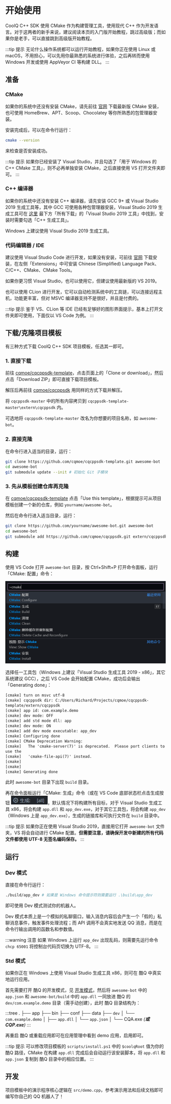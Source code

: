 # 开始使用

CoolQ C++ SDK 使用 CMake 作为构建管理工具，使用现代 C++ 作为开发语言。对于这两者的新手来说，建议阅读本页的入门版开始教程，跳过高级版；而如果你是老手，可以直接跳到高级版开始教程。

:::tip 提示
无论什么操作系统都可以运行开始教程，如果你正在使用 Linux 或 macOS，不用担心，可以先用你最熟悉的系统进行体验，之后再转而使用 Windows 开发或使用 AppVeyor CI 等构建 DLL。
:::

## 准备

### CMake

如果你的系统中还没有安装 CMake，请先前往 [官网](https://cmake.org/download/) 下载最新版 CMake 安装，也可使用 HomeBrew、APT、Scoop、Chocolatey 等你所熟悉的包管理器安装。

安装完成后，可以在命令行运行：

```bash
cmake --version
```

来检查是否安装成功。

:::tip 提示
如果你已经安装了 Visual Studio，并且勾选了「用于 Windows 的 C++ CMake 工具」，则不必再单独安装 CMake，之后直接使用 VS 打开文件夹即可。
:::

### C++ 编译器

如果你的系统中还没有安装 C++ 编译器，请先安装 GCC 9+ 或 Visual Studio 2019 生成工具等，其中 GCC 可使用各种包管理器安装，Visual Studio 2019 生成工具可在 [这里](https://visualstudio.microsoft.com/zh-hans/downloads/) 最下方「所有下载」的「Visual Studio 2019 工具」中找到，安装时需要勾选「C++ 生成工具」。

Windows 上建议使用 Visual Studio 2019 生成工具。

### 代码编辑器 / IDE

建议使用 Visual Studio Code 进行开发，如果没有安装，可前往 [官网](https://code.visualstudio.com/) 下载安装，在左侧「Extensions」中可安装 Chinese (Simplified) Language Pack、C/C++、CMake、CMake Tools。

如果你更习惯 Visual Studio，也可以使用它，但建议使用最新版的 VS 2019。

也可以使用 CLion 进行开发，它可以自动检测系统中的工具链，可以连接远程主机，功能更丰富，但对 MSVC 编译器支持不是很好，并且是付费的。

:::tip 提示
鉴于 VS、CLion 等 IDE 已经有足够好的图形界面提示，基本上打开文件夹即可使用，下面仅以 VS Code 为例。
:::

## 下载/克隆项目模板

有三种方式下载 CoolQ C++ SDK 项目模板，任选其一即可。

### 1. 直接下载

前往 [cqmoe/cqcppsdk-template](https://github.com/cqmoe/cqcppsdk-template)，点击页面上的「Clone or download」，然后点击「Download ZIP」即可直接下载项目模板。

解压后再前往 [cqmoe/cqcppsdk](https://github.com/cqmoe/cqcppsdk) 用同样的方式下载并解压。

将 `cqcppsdk-master` 中的所有内容拷贝到 `cqcppsdk-template-master\extern\cqcppsdk` 内。

可选地将 `cqcppsdk-template-master` 改名为你想要的项目名称，如 `awesome-bot`。

### 2. 直接克隆

在命令行进入适当的目录，运行：

```bash
git clone https://github.com/cqmoe/cqcppsdk-template.git awesome-bot
cd awesome-bot
git submodule update --init # 初始化 Git 子模块
```

### 3. 先从模板创建仓库再克隆

在 [cqmoe/cqcppsdk-template](https://github.com/cqmoe/cqcppsdk-template) 点击「Use this template」，根据提示可从项目模板创建一个新的仓库，例如 `yourname/awesome-bot`。

然后在命令行进入适当目录，运行：

```bash
git clone https://github.com/yourname/awesome-bot.git awesome-bot
cd awesome-bot
git submodule add https://github.com/cqmoe/cqcppsdk.git extern/cqcppsdk # 添加 Git 子模块
```

## 构建

使用 VS Code 打开 `awesome-bot` 目录，按 Ctrl+Shift+P 打开命令面板，运行「CMake: 配置」命令：

![](./assets/vscode-cmake-configure.png)

选择任一工具包（Windows 上建议「Visual Studio 生成工具 2019 - x86」，其它系统建议 GCC），之后 VS Code 会开始配置 CMake，成功后会输出「Generating done」：

```log
[cmake] turn on msvc utf-8
[cmake] cqcppsdk dir: C:/Users/Richard/Projects/cqmoe/cqcppsdk-template/extern/cqcppsdk
[cmake] app id: com.example.demo
[cmake] dev mode: OFF
[cmake] add std mode dll: app
[cmake] dev mode: ON
[cmake] add dev mode executable: app_dev
[cmake] Configuring done
[cmake] CMake Deprecation Warning:
[cmake]   The 'cmake-server(7)' is deprecated.  Please port clients to use the
[cmake]   'cmake-file-api(7)' instead.
[cmake]
[cmake]
[cmake] Generating done
```

此时 `awesome-bot` 目录下出现 `build` 目录。

再在命令面板运行「CMake: 生成」命令（或在 VS Code 底部状态栏点击生成按钮 ![](./assets/vscode-build-button.png)，默认情况下将构建所有目标，对于 Visual Studio 生成工具 x86，将会构建 `app.dll` 和 `app_dev.exe`，对于其它工具包，将会构建 `app_dev`（Windows 上是 `app_dev.exe`），生成的链接库和可执行文件在 `build` 目录中。

:::tip 提示
如果你正在使用 Visual Studio 2019，直接用它打开 `awesome-bot` 文件夹，VS 将会自动进行 CMake 配置。**但需要注意，请确保开发中新建的所有代码文件都使用 UTF-8 无签名编码保存。**
:::

## 运行

### Dev 模式

直接在命令行运行：

```bash
./build/app_dev # 如果是 Windows 命令提示符则需要运行 .\build\app_dev
```

即可使用 Dev 模式测试你的机器人。

Dev 模式本质上是一个模拟的私聊窗口，输入消息内容后会产生一个「假的」私聊消息事件，触发事件处理流程；而 API 调用不会真实地发送 QQ 消息，而是在命令行输出调用的函数名和参数值。

:::warning 注意
如果 Windows 上运行 `app_dev` 出现乱码，则需要先运行命令 `chcp 65001` 将控制台代码页切换为 UTF-8。
:::

### Std 模式

如果你正在 Windows 上使用 Visual Studio 生成工具 x86，则可在 酷Q 中真实地运行应用。

首先需要打开 酷Q 的开发模式，见 [开发模式](https://docs.cqp.im/dev/v9/devmode/)，然后将 `awesome-bot` 中的 `app.json` 和 `awesome-bot/build` 中的 `app.dll` 一同放进 酷Q 的 `dev/com.example.demo` 目录（需手动创建），此时 酷Q 目录结构为：

:::tree
.
├── app
├── bin
├── conf
├── data
├── `dev`
│   └── `com.example.demo`
│       ├── `app.dll`
│       └── `app.json`
│
└── CQA.exe _(**或 CQP.exe**)_
:::

再重启 酷Q 或重载应用即可在应用管理中看到 demo 应用，启用即可。

:::tip 提示
可以修改项目模板的 `scripts/install.ps1` 中的 `$coolqRoot` 值为你的 酷Q 路径，CMake 在构建 `app.dll` 完成后会自动运行该安装脚本，将 `app.dll` 和 `app.json` 复制到 酷Q 目录中的相应位置。
:::

## 开发

项目模板中的演示程序核心逻辑在 `src/demo.cpp`，参考演示用法和后续文档即可编写你自己的 QQ 机器人了！
